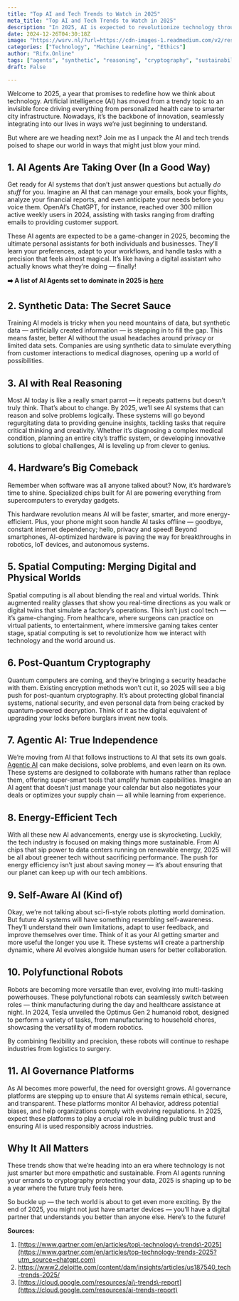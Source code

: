 ```yaml
---
title: "Top AI and Tech Trends to Watch in 2025"
meta_title: "Top AI and Tech Trends to Watch in 2025"
description: "In 2025, AI is expected to revolutionize technology through advancements such as AI agents that perform tasks autonomously, synthetic data for efficient training, and systems capable of real reasoning. Hardware innovations will enhance AI performance, while spatial computing will merge digital and physical environments. The rise of post-quantum cryptography will address security challenges posed by quantum computing, and energy-efficient technologies will promote sustainability. Additionally, self-aware AI and polyfunctional robots will increase versatility, and AI governance platforms will ensure ethical use. These trends indicate a future where technology is more integrated, intelligent, and responsible."
date: 2024-12-26T04:30:18Z
image: "https://wsrv.nl/?url=https://cdn-images-1.readmedium.com/v2/resize:fit:800/1*v9odL_kfv_cgqjzJCo9_oQ.jpeg"
categories: ["Technology", "Machine Learning", "Ethics"]
author: "Rifx.Online"
tags: ["agents", "synthetic", "reasoning", "cryptography", "sustainability"]
draft: False

---
```







Welcome to 2025, a year that promises to redefine how we think about technology. Artificial intelligence (AI) has moved from a trendy topic to an invisible force driving everything from personalized health care to smarter city infrastructure. Nowadays, it’s the backbone of innovation, seamlessly integrating into our lives in ways we’re just beginning to understand.

But where are we heading next? Join me as I unpack the AI and tech trends poised to shape our world in ways that might just blow your mind.


## 1\. AI Agents Are Taking Over (In a Good Way)

Get ready for AI systems that don’t just answer questions but actually *do stuff* for you. Imagine an AI that can manage your emails, book your flights, analyze your financial reports, and even anticipate your needs before you voice them. OpenAI’s ChatGPT, for instance, reached over 300 million active weekly users in 2024, assisting with tasks ranging from drafting emails to providing customer support.

These AI agents are expected to be a game\-changer in 2025, becoming the ultimate personal assistants for both individuals and businesses. They’ll learn your preferences, adapt to your workflows, and handle tasks with a precision that feels almost magical. It’s like having a digital assistant who actually knows what they’re doing — finally!

**➡️ A list of AI Agents set to dominate in 2025 is [here](https://readmedium.com/a-list-of-ai-agents-set-to-dominate-in-2025-028f975c5b99)**


## 2\. Synthetic Data: The Secret Sauce

Training AI models is tricky when you need mountains of data, but synthetic data — artificially created information — is stepping in to fill the gap. This means faster, better AI without the usual headaches around privacy or limited data sets. Companies are using synthetic data to simulate everything from customer interactions to medical diagnoses, opening up a world of possibilities.


## 3\. AI with Real Reasoning

Most AI today is like a really smart parrot — it repeats patterns but doesn’t truly think. That’s about to change. By 2025, we’ll see AI systems that can reason and solve problems logically. These systems will go beyond regurgitating data to providing genuine insights, tackling tasks that require critical thinking and creativity. Whether it’s diagnosing a complex medical condition, planning an entire city’s traffic system, or developing innovative solutions to global challenges, AI is leveling up from clever to genius.


## 4\. Hardware’s Big Comeback

Remember when software was all anyone talked about? Now, it’s hardware’s time to shine. Specialized chips built for AI are powering everything from supercomputers to everyday gadgets.

This hardware revolution means AI will be faster, smarter, and more energy\-efficient. Plus, your phone might soon handle AI tasks offline — goodbye, constant internet dependency; hello, privacy and speed! Beyond smartphones, AI\-optimized hardware is paving the way for breakthroughs in robotics, IoT devices, and autonomous systems.


## 5\. Spatial Computing: Merging Digital and Physical Worlds

Spatial computing is all about blending the real and virtual worlds. Think augmented reality glasses that show you real\-time directions as you walk or digital twins that simulate a factory’s operations. This isn’t just cool tech — it’s game\-changing. From healthcare, where surgeons can practice on virtual patients, to entertainment, where immersive gaming takes center stage, spatial computing is set to revolutionize how we interact with technology and the world around us.


## 6\. Post\-Quantum Cryptography

Quantum computers are coming, and they’re bringing a security headache with them. Existing encryption methods won’t cut it, so 2025 will see a big push for post\-quantum cryptography. It’s about protecting global financial systems, national security, and even personal data from being cracked by quantum\-powered decryption. Think of it as the digital equivalent of upgrading your locks before burglars invent new tools.


## 7\. Agentic AI: True Independence

We’re moving from AI that follows instructions to AI that sets its own goals. [Agentic AI](https://addepto.com/blog/agentic-ai-how-to-build-smarter-rag-applications/) can make decisions, solve problems, and even learn on its own. These systems are designed to collaborate with humans rather than replace them, offering super\-smart tools that amplify human capabilities. Imagine an AI agent that doesn’t just manage your calendar but also negotiates your deals or optimizes your supply chain — all while learning from experience.


## 8\. Energy\-Efficient Tech

With all these new AI advancements, energy use is skyrocketing. Luckily, the tech industry is focused on making things more sustainable. From AI chips that sip power to data centers running on renewable energy, 2025 will be all about greener tech without sacrificing performance. The push for energy efficiency isn’t just about saving money — it’s about ensuring that our planet can keep up with our tech ambitions.


## 9\. Self\-Aware AI (Kind of)

Okay, we’re not talking about sci\-fi\-style robots plotting world domination. But future AI systems will have something resembling self\-awareness. They’ll understand their own limitations, adapt to user feedback, and improve themselves over time. Think of it as your AI getting smarter and more useful the longer you use it. These systems will create a partnership dynamic, where AI evolves alongside human users for better collaboration.


## 10\. Polyfunctional Robots

Robots are becoming more versatile than ever, evolving into multi\-tasking powerhouses. These polyfunctional robots can seamlessly switch between roles — think manufacturing during the day and healthcare assistance at night. In 2024, Tesla unveiled the Optimus Gen 2 humanoid robot, designed to perform a variety of tasks, from manufacturing to household chores, showcasing the versatility of modern robotics.

By combining flexibility and precision, these robots will continue to reshape industries from logistics to surgery.


## 11\. AI Governance Platforms

As AI becomes more powerful, the need for oversight grows. AI governance platforms are stepping up to ensure that AI systems remain ethical, secure, and transparent. These platforms monitor AI behavior, address potential biases, and help organizations comply with evolving regulations. In 2025, expect these platforms to play a crucial role in building public trust and ensuring AI is used responsibly across industries.


## Why It All Matters

These trends show that we’re heading into an era where technology is not just smarter but more empathetic and sustainable. From AI agents running your errands to cryptography protecting your data, 2025 is shaping up to be a year where the future truly feels here.

So buckle up — the tech world is about to get even more exciting. By the end of 2025, you might not just have smarter devices — you’ll have a digital partner that understands you better than anyone else. Here’s to the future!

**Sources:**

1. [https://www.gartner.com/en/articles/top\-technology\-trends\-2025](https://www.gartner.com/en/articles/top-technology-trends-2025?utm_source=chatgpt.com)
2. [https://www2\.deloitte.com/content/dam/insights/articles/us187540\_tech\-trends\-2025/](https://www2.deloitte.com/content/dam/insights/articles/us187540_tech-trends-2025/)
3. [https://cloud.google.com/resources/ai\-trends\-report](https://cloud.google.com/resources/ai-trends-report)

